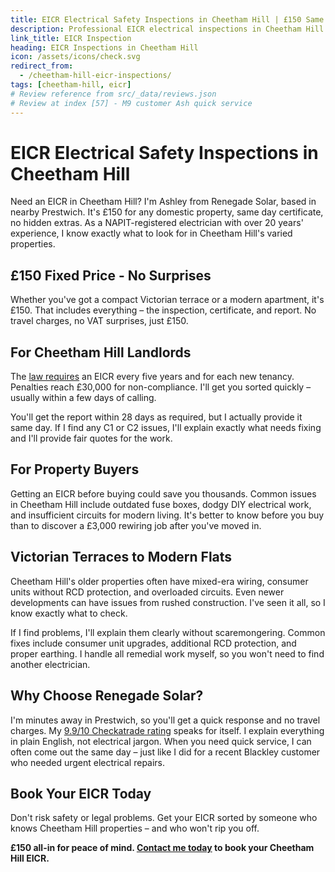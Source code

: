 ```yaml
---
title: EICR Electrical Safety Inspections in Cheetham Hill | £150 Same Day Certificate
description: Professional EICR electrical inspections in Cheetham Hill. £150 all domestic properties, same day certificates. NAPIT registered, 20+ years experience.
link_title: EICR Inspection
heading: EICR Inspections in Cheetham Hill
icon: /assets/icons/check.svg
redirect_from:
  - /cheetham-hill-eicr-inspections/
tags: [cheetham-hill, eicr]
# Review reference from src/_data/reviews.json
# Review at index [57] - M9 customer Ash quick service
---
```


# EICR Electrical Safety Inspections in Cheetham Hill

Need an EICR in Cheetham Hill? I'm Ashley from Renegade Solar, based in nearby Prestwich. It's £150 for any domestic property, same day certificate, no hidden extras. As a NAPIT-registered electrician with over 20 years' experience, I know exactly what to look for in Cheetham Hill's varied properties.

## £150 Fixed Price - No Surprises

Whether you've got a compact Victorian terrace or a modern apartment, it's £150. That includes everything – the inspection, certificate, and report. No travel charges, no VAT surprises, just £150.

## For Cheetham Hill Landlords

The [law requires](https://www.legislation.gov.uk/uksi/2020/312/part/2/made) an EICR every five years and for each new tenancy. Penalties reach £30,000 for non-compliance. I'll get you sorted quickly – usually within a few days of calling.

You'll get the report within 28 days as required, but I actually provide it same day. If I find any C1 or C2 issues, I'll explain exactly what needs fixing and I'll provide fair quotes for the work.

## For Property Buyers

Getting an EICR before buying could save you thousands. Common issues in Cheetham Hill include outdated fuse boxes, dodgy DIY electrical work, and insufficient circuits for modern living. It's better to know before you buy than to discover a £3,000 rewiring job after you've moved in.

## Victorian Terraces to Modern Flats

Cheetham Hill's older properties often have mixed-era wiring, consumer units without RCD protection, and overloaded circuits. Even newer developments can have issues from rushed construction. I've seen it all, so I know exactly what to check.

If I find problems, I'll explain them clearly without scaremongering. Common fixes include consumer unit upgrades, additional RCD protection, and proper earthing. I handle all remedial work myself, so you won't need to find another electrician.

## Why Choose Renegade Solar?

I'm minutes away in Prestwich, so you'll get a quick response and no travel charges. My [9.9/10 Checkatrade rating](https://www.checkatrade.com/trades/renegadeelectrical/) speaks for itself. I explain everything in plain English, not electrical jargon. When you need quick service, I can often come out the same day – just like I did for a recent Blackley customer who needed urgent electrical repairs.

## Book Your EICR Today

Don't risk safety or legal problems. Get your EICR sorted by someone who knows Cheetham Hill properties – and who won't rip you off.

**£150 all-in for peace of mind. [Contact me today](/contact/) to book your Cheetham Hill EICR.**
